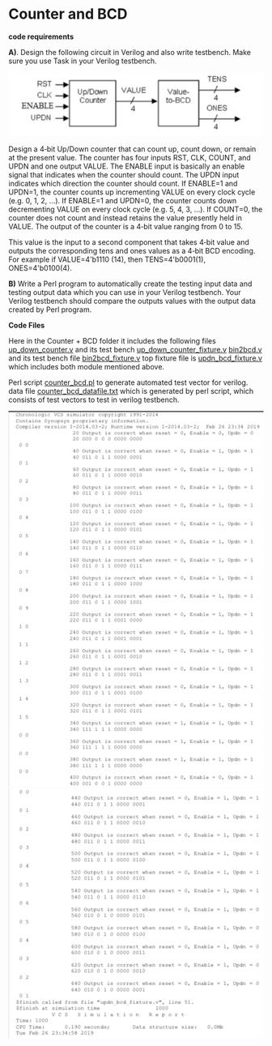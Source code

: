 # Counter and BCD


**code requirements**


**A)**. Design the following circuit in Verilog and also write testbench. 
Make sure you use Task in your Verilog testbench.

![block diagram](https://github.com/mihir8181/VerilogHDL-Codes/blob/master/Counter%2BBCD/Block%20Diagram.png "Block Diagram")

Design a 4‐bit Up/Down counter that can count up, count down, or remain at the present value. 
The counter has four inputs RST, CLK, COUNT, and UPDN and one output VALUE. 
The ENABLE input is basically an enable signal that indicates when the counter should count. 
The UPDN input indicates which direction the counter should count. 
If ENABLE=1 and UPDN=1, the counter counts up incrementing VALUE on every clock cycle (e.g. 0, 1, 2, ...). 
If ENABLE=1 and UPDN=0, the counter counts down decrementing VALUE on every clock cycle (e.g. 5, 4, 3, ...). 
If COUNT=0, the counter does not count and instead retains the value presently held in VALUE.
The output of the counter is a 4‐bit value ranging from 0 to 15.

This value is the input to a second component that takes 4‐bit value and 
outputs the corresponding tens and ones values as a 4‐bit BCD encoding. 
For example if VALUE=4'b1110 (14), then TENS=4'b0001(1), ONES=4'b0100(4).


**B)** Write a Perl program to automatically create the testing input data and testing output data which you can use in your
Verilog testbench. Your Verilog testbench should compare the outputs values with the output data created by Perl program.

**Code Files**

Here in the Counter + BCD folder it includes the following files
[up_down_counter.v](https://github.com/mihir8181/VerilogHDL-Codes/blob/master/Counter%2BBCD/up_down_counter.v "up_down_counter.v") and 
its test bench [up_down_counter_fixture.v](https://github.com/mihir8181/VerilogHDL-Codes/blob/master/Counter%2BBCD/up_down_counter_fixture.v "up_down_counter_fixture.v")
[bin2bcd.v](https://github.com/mihir8181/VerilogHDL-Codes/blob/master/Counter%2BBCD/bin2bcd.v "bin2bcd.v") and 
its test bench file [bin2bcd_fixture.v](https://github.com/mihir8181/VerilogHDL-Codes/blob/master/Counter%2BBCD/bin2bcd_fixture.v "bin2bcd_fixture.v")
top fixture file is [updn_bcd_fixture.v](https://github.com/mihir8181/VerilogHDL-Codes/blob/master/Counter%2BBCD/updn_bcd_fixture.v "updn_bcd_fixture.v") which includes both module mentioned above.

Perl script [counter_bcd.pl](https://github.com/mihir8181/VerilogHDL-Codes/blob/master/Counter%2BBCD/counter_bcd.pl "counter_bcd.pl") to generate automated test vector for verilog.
data file [counter_bcd_datafile.txt](https://github.com/mihir8181/VerilogHDL-Codes/blob/master/Counter%2BBCD/counter_bcd_datafile.txt "counter_bcd_datafile.txt") which is generated by perl script, 
which consists of test vectors to test in verilog testbench.

![Log1](https://github.com/mihir8181/VerilogHDL-Codes/blob/master/Counter%2BBCD/Result_log%201.png "simulation log1")
![Log2](https://github.com/mihir8181/VerilogHDL-Codes/blob/master/Counter%2BBCD/Result_log%202.png "simulation log2")
